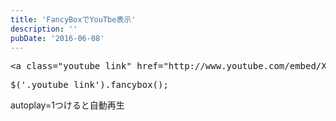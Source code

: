 ```yaml
---
title: 'FancyBoxでYouTbe表示'
description: ''
pubDate: '2016-06-08'
---
```


<pre class="brush: xml; title: ; notranslate" title="">&lt;a class="youtube_link" href="http://www.youtube.com/embed/XXXXXXXXXX?&amp;rel=0" data-fancybox-type="iframe"&gt;YouTube&lt;/a&gt;</pre>
<pre class="brush: jscript; title: ; notranslate" title="">$('.youtube_link').fancybox();</pre>
<p>autoplay=1つけると自動再生</p>

